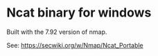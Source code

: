 # Ncat binary for windows

Built with the 7.92 version of nmap.

See: https://secwiki.org/w/Nmap/Ncat_Portable
